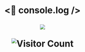 
<!-- 全屏容器 -->
<div style="min-height: 100vh; display: flex; flex-direction: column; justify-content: space-between; padding: 2rem 0">
  <h1 align="center"><👏 console.log /></p> 
<div>



<p align="center">
  <a href="https://skillicons.dev" style="font-size: 10rem">
    <img src="https://skillicons.dev/icons?i=js,ts,html,css,vue,react,nodejs,express,jest,webpack,vite,git" />
  </a>
</p>


![Visitor Count](https://profile-counter.glitch.me/Christmas/count.svg)
